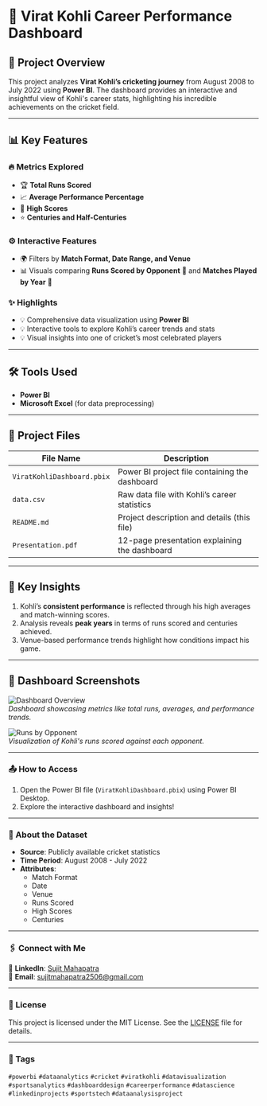 # 🏏 Virat Kohli Career Performance Dashboard  

## 🚀 Project Overview  
This project analyzes **Virat Kohli’s cricketing journey** from August 2008 to July 2022 using **Power BI**. The dashboard provides an interactive and insightful view of Kohli's career stats, highlighting his incredible achievements on the cricket field.

---

## 📊 Key Features  

### 🔥 **Metrics Explored**
- 🏆 **Total Runs Scored**  
- 📈 **Average Performance Percentage**  
- 💯 **High Scores**  
- ⭐ **Centuries and Half-Centuries**  

### ⚙️ **Interactive Features**
- 🌍 Filters by **Match Format, Date Range, and Venue**  
- 📊 Visuals comparing **Runs Scored by Opponent** 🥇 and **Matches Played by Year** 📅  

### ✨ **Highlights**
- 💡 Comprehensive data visualization using **Power BI**  
- 💡 Interactive tools to explore Kohli’s career trends and stats  
- 💡 Visual insights into one of cricket’s most celebrated players  

---

## 🛠️ Tools Used  

- **Power BI**  
- **Microsoft Excel** (for data preprocessing)  

---

## 📂 Project Files  

| File Name              | Description                                     |  
|------------------------|-------------------------------------------------|  
| `ViratKohliDashboard.pbix` | Power BI project file containing the dashboard |  
| `data.csv`             | Raw data file with Kohli’s career statistics    |  
| `README.md`            | Project description and details (this file)     |  
| `Presentation.pdf`     | 12-page presentation explaining the dashboard   |  

---

## 📄 Key Insights  

1. Kohli’s **consistent performance** is reflected through his high averages and match-winning scores.  
2. Analysis reveals **peak years** in terms of runs scored and centuries achieved.  
3. Venue-based performance trends highlight how conditions impact his game.  

---

## 📸 Dashboard Screenshots  

![Dashboard Overview](./images/dashboard_overview.png)  
*Dashboard showcasing metrics like total runs, averages, and performance trends.*  

![Runs by Opponent](./images/runs_by_opponent.png)  
*Visualization of Kohli's runs scored against each opponent.*

---

### 📤 How to Access  

1. Open the Power BI file (`ViratKohliDashboard.pbix`) using Power BI Desktop.  
2. Explore the interactive dashboard and insights!  

---

### 🌟 About the Dataset  

- **Source**: Publicly available cricket statistics  
- **Time Period**: August 2008 - July 2022  
- **Attributes**:  
  - Match Format  
  - Date  
  - Venue  
  - Runs Scored  
  - High Scores  
  - Centuries  

---

### 🖇️ Connect with Me  

💼 **LinkedIn**: [Sujit Mahapatra](https://www.linkedin.com/in/mr-sm25/)  
📧 **Email**: sujitmahapatra2506@gmail.com

---

### 📜 License  

This project is licensed under the MIT License. See the [LICENSE](./LICENSE) file for details.  

---

### 🔗 Tags  
`#powerbi` `#dataanalytics` `#cricket` `#viratkohli` `#datavisualization` `#sportsanalytics` `#dashboarddesign` `#careerperformance` `#datascience` `#linkedinprojects` `#sportstech` `#dataanalysisproject`  
